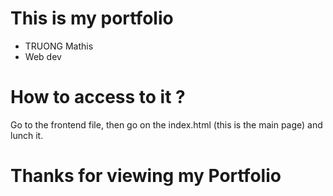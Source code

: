 # This is my portfolio

- TRUONG Mathis
- Web dev

# How to access to it ?
Go to the frontend file, then go on the index.html (this is the main page) and lunch it.

# Thanks for viewing my Portfolio
